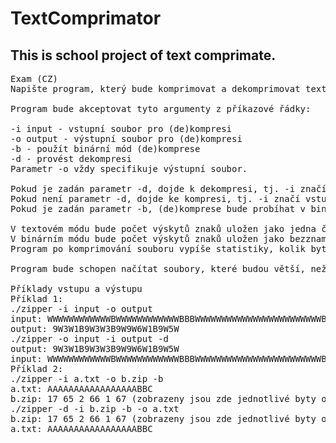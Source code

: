 # TextComprimator
## This is school project of text comprimate.
<pre>
Exam (CZ)
Napište program, který bude komprimovat a dekomprimovat textové soubory. Komprese by měla fungovat tak, že vezme posloupnost stejných znaků za sebou a nahradí ji dvojicí obsahující počet znaků a daný znak.

Program bude akceptovat tyto argumenty z příkazové řádky:

-i input - vstupní soubor pro (de)kompresi
-o output - výstupní soubor pro (de)kompresi
-b - použít binární mód (de)komprese
-d - provést dekompresi
Parametr -o vždy specifikuje výstupní soubor.

Pokud je zadán parametr -d, dojde k dekompresi, tj. -i značí vstupní komprimovaný soubor a -o výstupní dekomprimovaný soubor.
Pokud není parametr -d, dojde ke kompresi, tj. -i značí vstupní nekomprimovaný soubor a -o výstupní komprimovaný soubor.
Pokud je zadán parametr -b, (de)komprese bude probíhat v binárním módu, v opačném případě bude v textovém módu.

V textovém módu bude počet výskytů znaků uložen jako jedna číslice uložená jako ASCII znak, za ním bude ležet ASCII hodnota komprimovaného znaku. Pokud je počet výskytů větší než maximální možná hodnota pro jednu číslici (9), musíte počet výskytů rozdělit a uložit ho několikrát za sebou se stejným znakem.
V binárním módu bude počet výskytů znaků uložen jako bezznaménkové 1bytové číslo, za ním bude ležet 1 byte s ASCII hodnotou samotného znaku. Pokud je počet výskytů větší než maximální možná hodnota pro 1 byte (255), musíte počet výskytů rozdělit a uložit ho několikrát za sebou se stejným znakem.
Program po komprimování souboru vypíše statistiky, kolik bytů bylo ušetřeno nebo naopak vyplýtváno. Výstupem může být například HTML soubor, SVG graf atd. Na konkrétní podobě výstupu se domluvte se svým cvičícím.

Program bude schopen načítat soubory, které budou větší, než je operační paměť počítače (program tak musí umět zpracovávat soubor po částech, ne ho načíst celý do paměti).

Příklady vstupu a výstupu
Příklad 1:
./zipper -i input -o output
input: WWWWWWWWWWWWBWWWWWWWWWWWWBBBWWWWWWWWWWWWWWWWWWWWWWWWBWWWWWWWWWWWWWW
output: 9W3W1B9W3W3B9W9W6W1B9W5W
./zipper -o input -i output -d
output: 9W3W1B9W3W3B9W9W6W1B9W5W
input: WWWWWWWWWWWWBWWWWWWWWWWWWBBBWWWWWWWWWWWWWWWWWWWWWWWWBWWWWWWWWWWWWWW
Příklad 2:
./zipper -i a.txt -o b.zip -b
a.txt: AAAAAAAAAAAAAAAAABBC
b.zip: 17 65 2 66 1 67 (zobrazeny jsou zde jednotlivé byty oddělené mezerou)
./zipper -d -i b.zip -b -o a.txt
b.zip: 17 65 2 66 1 67 (zobrazeny jsou zde jednotlivé byty oddělené mezerou)
a.txt: AAAAAAAAAAAAAAAAABBC
</pre>